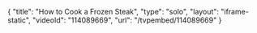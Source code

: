 {
    "title": "How to Cook a Frozen Steak",
    "type": "solo",
    "layout": "iframe-static",
    "videoId": "114089669",
    "url": "\/tvpembed\/114089669"
}